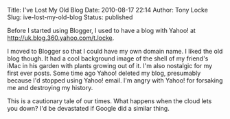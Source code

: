 Title: I've Lost My Old Blog
Date: 2010-08-17 22:14
Author: Tony Locke
Slug: ive-lost-my-old-blog
Status: published

Before I started using Blogger, I used to have a blog with Yahoo! at http://uk.blog.360.yahoo.com/t.locke.  
  
I moved to Blogger so that I could have my own domain name. I liked the old blog though. It had a cool background image of the shell of my friend's iMac in his garden with plants growing out of it. I'm also nostalgic for my first ever posts. Some time ago Yahoo! deleted my blog, presumably because I'd stopped using Yahoo! email. I'm angry with Yahoo! for forsaking me and destroying my history.

This is a cautionary tale of our times. What happens when the cloud lets you down? I'd be devastated if Google did a similar thing.
